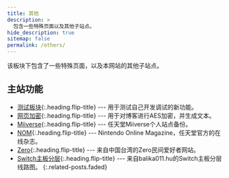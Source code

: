 ```yaml
---
title: 其他
description: >
  包含一些特殊页面以及其他子站点。
hide_description: true
sitemap: false
permalink: /others/
---
```


该板块下包含了一些特殊页面，以及本网站的其他子站点。

## 主站功能
* [测试板块]{:.heading.flip-title} --- 用于测试自己开发调试的新功能。
* [网页加密]{:.heading.flip-title} --- 用于对博客进行AES加密，并生成文本。
* [Miiverse]{:.heading.flip-title} --- 任天堂Miiverse个人站点备份。
* [NOM]{:.heading.flip-title} --- Nintendo Online Magazine，任天堂官方的在线杂志。
* [Zero]{:.heading.flip-title} --- 来自中国台湾的Zero民间爱好者网站。
* [Switch主板分层]{:.heading.flip-title} --- 来自balika011.hu的Switch主板分层线路图。
{:.related-posts.faded}

[测试板块]: ./docs/
[网页加密]: ./md2html/doEncrypt.md
[Miiverse]: ./Miiverse/index.html
[NOM]: ./mon/backnumber/index.html
[Zero]: ./zero/zero.html
[Switch主板分层]: ./Board/index.html